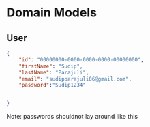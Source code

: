 # Domain Models

## User

```json
{
	"id": "00000000-0000-0000-0000-00000000",
	"firstName": "Sudip",
	"lastName": "Parajuli",
	"email": "sudipparajuli06@gmail.com",
	"password":"Sudip1234"


}
```
Note: passwords shouldnot lay around like this
